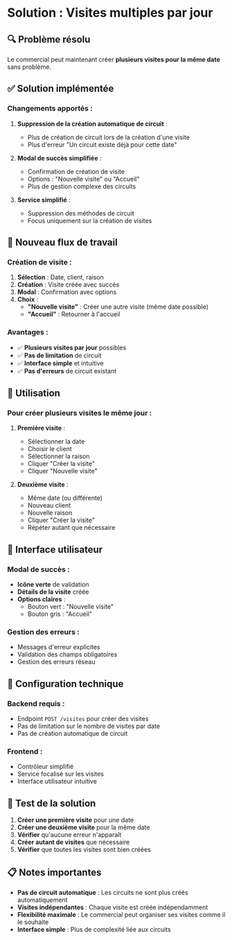 # Solution : Visites multiples par jour

## 🔍 Problème résolu

Le commercial peut maintenant créer **plusieurs visites pour la même date** sans problème.

## ✅ Solution implémentée

### Changements apportés :

1. **Suppression de la création automatique de circuit** :
   - Plus de création de circuit lors de la création d'une visite
   - Plus d'erreur "Un circuit existe déjà pour cette date"

2. **Modal de succès simplifiée** :
   - Confirmation de création de visite
   - Options : "Nouvelle visite" ou "Accueil"
   - Plus de gestion complexe des circuits

3. **Service simplifié** :
   - Suppression des méthodes de circuit
   - Focus uniquement sur la création de visites

## 🔄 Nouveau flux de travail

### Création de visite :
1. **Sélection** : Date, client, raison
2. **Création** : Visite créée avec succès
3. **Modal** : Confirmation avec options
4. **Choix** :
   - **"Nouvelle visite"** : Créer une autre visite (même date possible)
   - **"Accueil"** : Retourner à l'accueil

### Avantages :
- ✅ **Plusieurs visites par jour** possibles
- ✅ **Pas de limitation** de circuit
- ✅ **Interface simple** et intuitive
- ✅ **Pas d'erreurs** de circuit existant

## 🎯 Utilisation

### Pour créer plusieurs visites le même jour :

1. **Première visite** :
   - Sélectionner la date
   - Choisir le client
   - Sélectionner la raison
   - Cliquer "Créer la visite"
   - Cliquer "Nouvelle visite"

2. **Deuxième visite** :
   - Même date (ou différente)
   - Nouveau client
   - Nouvelle raison
   - Cliquer "Créer la visite"
   - Répéter autant que nécessaire

## 📱 Interface utilisateur

### Modal de succès :
- **Icône verte** de validation
- **Détails de la visite** créée
- **Options claires** :
  - Bouton vert : "Nouvelle visite"
  - Bouton gris : "Accueil"

### Gestion des erreurs :
- Messages d'erreur explicites
- Validation des champs obligatoires
- Gestion des erreurs réseau

## 🔧 Configuration technique

### Backend requis :
- Endpoint `POST /visites` pour créer des visites
- Pas de limitation sur le nombre de visites par date
- Pas de création automatique de circuit

### Frontend :
- Contrôleur simplifié
- Service focalisé sur les visites
- Interface utilisateur intuitive

## 🚀 Test de la solution

1. **Créer une première visite** pour une date
2. **Créer une deuxième visite** pour la même date
3. **Vérifier** qu'aucune erreur n'apparaît
4. **Créer autant de visites** que nécessaire
5. **Vérifier** que toutes les visites sont bien créées

## 📋 Notes importantes

- **Pas de circuit automatique** : Les circuits ne sont plus créés automatiquement
- **Visites indépendantes** : Chaque visite est créée indépendamment
- **Flexibilité maximale** : Le commercial peut organiser ses visites comme il le souhaite
- **Interface simple** : Plus de complexité liée aux circuits 